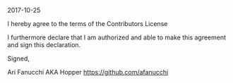 2017-10-25

I hereby agree to the terms of the Contributors License

I furthermore declare that I am authorized and able to make this
agreement and sign this declaration.

Signed,

Ari Fanucchi AKA Hopper
https://github.com/afanucchi
